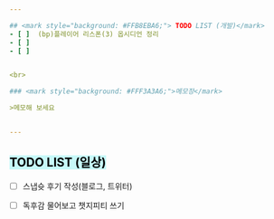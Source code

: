 ```yaml
---  

## <mark style="background: #FFB8EBA6;"> TODO LIST (개발)</mark>
- [ ]  (bp)플레이어 리스폰(3) 옵시디언 정리
- [ ]  
- [ ]  


<br>

### <mark style="background: #FFF3A3A6;">메모장</mark>

>메모해 보세요


---
```


## <mark style="background: #ABF7F7A6;">TODO LIST (일상)</mark>

- [ ]  스냅슛 후기 작성(블로그, 트위터)
- [ ]  독후감 물어보고  챗지피티 쓰기
 
